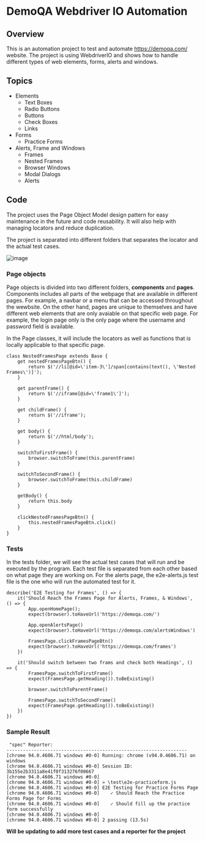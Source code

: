 # DemoQA Webdriver IO Automation

## Overview
This is an automation project to test and automate https://demoqa.com/ website.
The project is using WebdriverIO and shows how to handle different types of web elements, forms, alerts and windows.

## Topics
- Elements
  - Text Boxes
  - Radio Buttons
  - Buttons
  - Check Boxes
  - Links
- Forms
  - Practice Forms
- Alerts, Frame and Windows
  - Frames
  - Nested Frames
  - Browser Windows
  - Modal Dialogs
  - Alerts

## Code
The project uses the Page Object Model design pattern for easy maintenance in the future and code reusability. It will also help with managing 
locators and reduce duplication.

The project is separated into different folders that separates the locator and the actual test cases.

![image](https://user-images.githubusercontent.com/26628386/136510989-498e3a8f-977b-435d-b28b-6a1203c0a1e4.png)

### Page objects
Page objects is divided into two different folders, **components** and **pages**. Components includes all parts of the webpage that are available in different pages. For example, a navbar or a menu that can be accessed throughout the wewbsite. On the other hand, pages are unique to themselves and have different web elements that are only avaiable on  that specific web page. For example, the login page only is the only page where the username and password field is available.

In the Page classes, it will include the locators as well as functions that is locally applicable to that specific page.
```
class NestedFramesPage extends Base {
    get nestedFramesPageBtn() {
        return $('//li[@id=\'item-3\']/span[contains(text(), \'Nested Frames\')]');
    }

    get parentFrame() {
        return $('//iframe[@id=\'frame1\']');
    }

    get childFrame() {
        return $('//iframe');
    }

    get body() {
        return $('//html/body');
    }

    switchToFirstFrame() {
        browser.switchToFrame(this.parentFrame)
    }

    switchToSecondFrame() {
        browser.switchToFrame(this.childFrame)
    }

    getBody() {
        return this.body
    }

    clickNestedFramesPageBtn() {
        this.nestedFramesPageBtn.click()
    }
}
```

### Tests
In the tests folder, we will see the actual test cases that will run and be executed by the program. Each test file is separated from each other based on what page they are 
working on. For the alerts page, the e2e-alerts.js test file is the one who will run the automated test for it.

```
describe('E2E Testing for Frames', () => {
    it('Should Reach the Frames Page for Alerts, Frames, & Windows', () => {
        App.openHomePage();
        expect(browser).toHaveUrl('https://demoqa.com/')

        App.openAlertsPage()
        expect(browser).toHaveUrl('https://demoqa.com/alertsWindows')

        FramesPage.clickFramesPageBtn()
        expect(browser).toHaveUrl('https://demoqa.com/frames')
    })

    it('Should switch between two frams and check both Headings', () => {
        FramesPage.switchToFirstFrame()
        expect(FramesPage.getHeading()).toBeExisting()

        browser.switchToParentFrame()

        FramesPage.switchToSecondFrame()
        expect(FramesPage.getHeading()).toBeExisting()
    })
})
```

### Sample Result
```
 "spec" Reporter:
------------------------------------------------------------------
[chrome 94.0.4606.71 windows #0-0] Running: chrome (v94.0.4606.71) on windows
[chrome 94.0.4606.71 windows #0-0] Session ID: 3b155e2b3311a8e41f0f313276f00667
[chrome 94.0.4606.71 windows #0-0]
[chrome 94.0.4606.71 windows #0-0] » \test\e2e-practiceform.js
[chrome 94.0.4606.71 windows #0-0] E2E Testing for Practice Forms Page
[chrome 94.0.4606.71 windows #0-0]    ✓ Should Reach the Practice Forms Page for Forms
[chrome 94.0.4606.71 windows #0-0]    ✓ Should fill up the practice form successfully
[chrome 94.0.4606.71 windows #0-0]
[chrome 94.0.4606.71 windows #0-0] 2 passing (13.5s)
```
**Will be updating to add more test cases and a reporter for the project**
